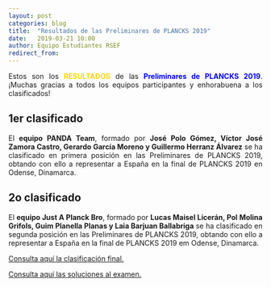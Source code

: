 ```yaml
---
layout: post
categories: blog
title:  "Resultados de las Preliminares de PLANCKS 2019"
date:   2019-03-21 10:00
author: Equipo Estudiantes RSEF
redirect_from:
---
```


<p style="text-align: justify">Estos son los <span style="color: #FFD700; font-weight:bold">RESULTADOS</span> de las 
<span style="color:blue;font-weight:bold">Preliminares de PLANCKS 2019</span>. ¡Muchas gracias a todos los equipos
participantes y enhorabuena a los clasificados!
</p>

<div class="container">
    <div class="section">
      <!--   Icon Section   -->
      <div class="row">
        <div class="col s12 m6">
          <div class="icon-block">
            <h2 class="center">1er clasificado</h2>

   <p class="light";p style="text-align: justify">El <strong>equipo PANDA Team</strong>, formado por <strong>José Polo Gómez, Víctor José Zamora Castro, Gerardo García Moreno y Guillermo Herranz Álvarez</strong> se ha clasificado en primera posición en las Preliminares de PLANCKS 2019, obtando con ello a representar a España en la final de PLANCKS 2019 en Odense, Dinamarca.</p>
          </div>
        </div>

   <div class="col s12 m6">
    <div class="icon-block">
      <h2 class="center">2o clasificado</h2>

   <p class="light";p style="text-align: justify">El <strong>equipo Just A Planck Bro</strong>, formado por <strong>Lucas Maisel Licerán, Pol Molina Grifols, Guim Planella Planas y Laia Barjuan Ballabriga</strong> se ha clasificado en segunda posición en las Preliminares de PLANCKS 2019, obtando con ello a representar a España en  la final de PLANCKS 2019 em Odense, Dinamarca.</p>
         </div>
      </div>
    </div>
  </div>
</div>


<p style="text-align: justify"><a href="https://drive.google.com/file/d/1pDZeM4tCtcAAow2zZcDUndNeilce7WmT/view?usp=sharing">Consulta aquí la clasificación final.</a>
</p>

<p style="text-align: justify"><a href="https://drive.google.com/file/d/1kk3qMyBZhiTqoSmCGgj2XrBSYmKdphzu/view?usp=sharing">Consulta aquí las soluciones al examen.</a>
</p>
